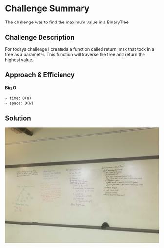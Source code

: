 # Challenge Summary
The challenge was to find the maximum value in a BinaryTree

## Challenge Description
For todays challenge I createda a function called return_max that took in a tree as a parameter. This function will traverse the tree and return the highest value.

## Approach & Efficiency

<!-- What approach did you take? Why? What is the Big O space/time for this approach? -->

#### Big O
    - time: O(n)
    - space: O(w)

## Solution
![](../assets/find_maximum_value.jpg)